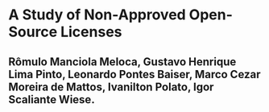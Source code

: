 # A Study of Non-Approved Open-Source Licenses

## Rômulo Manciola Meloca, Gustavo Henrique Lima Pinto, Leonardo Pontes Baiser, Marco Cezar Moreira de Mattos, Ivanilton Polato, Igor Scaliante Wiese.

